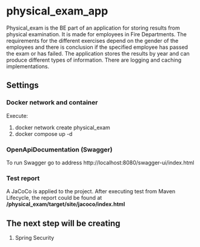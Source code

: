 # physical_exam_app

Physical_exam is the BE part of an application for storing results from physical examination. It is made for employees in Fire Departments. 
The requirements for the different exercises depend on the gender of the employees and there is conclusion if the specified employee has passed the exam 
or has failed. The application stores the results by year and can produce different types of information.
There are logging and caching implementations.

## Settings

### Docker network and container
Execute:
1. docker network create physical_exam
2. docker compose up -d

### OpenApiDocumentation (Swagger)
To run Swagger go to address http://localhost:8080/swagger-ui/index.html

### Test report
A JaCoCo is applied to the project. After executing test from Maven Lifecycle, the report could be found at **/physical_exam/target/site/jacoco/index.html**

## The next step will be creating
1. Spring Security
